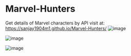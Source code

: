 # Marvel-Hunters
Get details of Marvel characters by API
visit at: https://sanjay1904m1.github.io/Marvel-Hunters/
![image](https://user-images.githubusercontent.com/95368219/215343691-01ae3441-8f6b-414f-bc6f-58ddc630eb30.png)



![image](https://user-images.githubusercontent.com/95368219/215343700-88800d38-eaf8-4a0a-9790-53a9d35c5518.png)



![image](https://user-images.githubusercontent.com/95368219/215343702-52180547-a234-4dfc-966e-f330fbdb6001.png)

